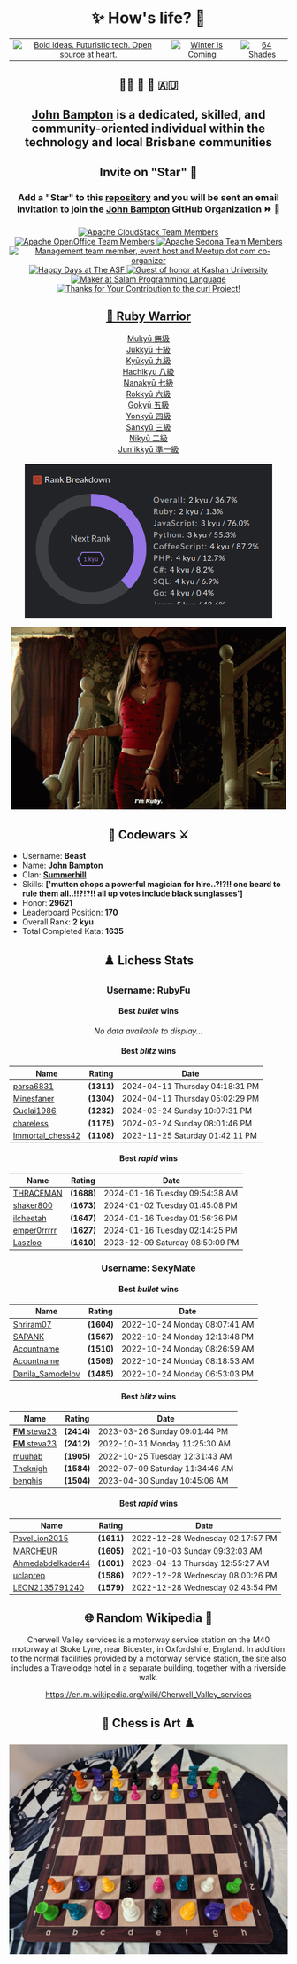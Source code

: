 <!-- start-data -->
<div align="center"><h1>✨ How's life? 👋</h1></div>

<div align="center">
  <table>
    <tr>
      <td align="center">
        <a href="https://github.com/fuchsia-agency">
          <img src="https://avatars.githubusercontent.com/u/32108161?s=200&v=4" width="150" alt="Bold ideas. Futuristic tech. Open source at heart." title="Bold ideas. Futuristic tech. Open source at heart.">
        </a>
      </td>
      <td align="center">
        <a href="https://github.com/john-bampton">
          <img src="https://avatars.githubusercontent.com/u/23456618?s=200&v=4" width="150" alt="Winter Is Coming" title="Winter Is Coming">
        </a>
      </td>
      <td align="center">
        <a href="https://github.com/64-shades">
          <img src="https://avatars.githubusercontent.com/u/85593293?s=200&v=4" width="150" alt="64 Shades" title="64 Shades">
        </a>
      </td>
    </tr>
  </table>
</div>

<div align="center">
  <h2>👨‍🔬 🏩 💾 🇦🇺</h2>
  <h2><a href="https://github.com/john-bampton">John Bampton</a> is a dedicated, skilled, and community-oriented individual within the technology and local Brisbane communities</h2>
</div>

<div align="center">
  <h2>Invite on "Star" 🌠</h2>
  <h3>Add a "Star" to this <a href="https://github.com/john-bampton/.github">repository</a> and you will be sent an email invitation to join the <a href="https://github.com/john-bampton">John Bampton</a> GitHub Organization ⏩ 🏦</h3>
</div>

<div align="center">
  <a href="https://cloudstack.apache.org/who">
    <img src="./projects/apache-cloudstack.png"
      alt="Apache CloudStack Team Members"
      title="Apache CloudStack Team Members">
  </a>
  <a href="https://people.apache.org/phonebook.html?unix=openoffice">
    <img src="./projects/apache-openoffice.png"
      alt="Apache OpenOffice Team Members"
      title="Apache OpenOffice Team Members">
  </a>
  <a href="https://sedona.apache.org/latest-snapshot/community/contributor/">
    <img src="./projects/apache-sedona.png"
      alt="Apache Sedona Team Members"
      title="Apache Sedona Team Members">
  </a>
  <a href="https://github.com/brisbanesocialchess">
    <img src="https://avatars.githubusercontent.com/u/61562340?s=200&v=4"
      alt="Management team member, event host and Meetup dot com co-organizer"
      title="Management team member, event host and Meetup dot com co-organizer">
  </a>
  <a href="https://www.mail-archive.com/dev@cloudstack.apache.org/msg100220.html">
    <img src="./projects/apache.png"
      alt="Happy Days at The ASF"
      title="Happy Days at The ASF">
  </a>
  <a href="https://github.com/KashanUniversity">
    <img src="https://avatars.githubusercontent.com/u/50067282?s=200&v=4"
      alt="Guest of honor at Kashan University"
      title="Guest of honor at Kashan University">
  </a>
  <a href="https://github.com/SalamLang">
    <img src="https://avatars.githubusercontent.com/u/161657044?s=200&v=4" 
      alt="Maker at Salam Programming Language"
      title="Maker at Salam Programming Language">
  </a>
  <a href="https://curl.se/docs/thanks.html">
    <img src="./projects/curl.png"
      alt="Thanks for Your Contribution to the curl Project!"
      title="Thanks for Your Contribution to the curl Project!">
  </a>
</div>

<div align="center">
  <h2><a href="https://en.wikipedia.org/wiki/Ky%C5%AB">🥋 Ruby Warrior</a></h2>
  <p>
    <a href="https://github.com/robygems">Mukyū 無級</a>
    <br>
    <a href="https://github.com/ruby/ruby/commit/97a114de44c71c688e8ba928da41bc396153ef5d">Jukkyū 十級</a>
    <br>
    <a href="https://github.com/sponsors/hsbt#sponsors">Kyūkyū 九級</a>
    <br>
    <a href="https://github.com/natalie-lang/natalie/graphs/contributors">Hachikyu 八級</a>
    <br> 
    <a href="https://github.com/whitesmith/rubycritic/graphs/contributors">Nanakyū 七級</a>
    <br> 
    <a href="https://github.com/mruby/mruby.github.io/graphs/contributors">Rokkyū 六級</a>
    <br>
    <a href="https://contributors.rubyonrails.org/">Gokyū 五級</a>
    <br> 
    <a href="https://github.com/mruby/mgem-list/graphs/contributors">Yonkyū 四級</a>
    <br>
    <a href="https://github.com/mruby/mruby/graphs/contributors">Sankyū 三級</a>
    <br>
    <a href="https://www.codewars.com/users/Beast">Nikyū 二級</a>
    <br>
    <a href="#codewars-beast">Jun'ikkyū 準一級</a>
    <br>
    <br>
    <a id="codewars-beast" href="https://www.codewars.com/users/Beast"><img src="images/pre-1st-kyu.png" alt="Jun'ikkyū 準一級" title="Jun'ikkyū 準一級"></a>
    <br>
  </p>
  <p>
    <img src="images/ImRuby.gif"
      alt="I'm Ruby !??!!! 👺"
      title="I'm Ruby !??!!! 👺">
  </p>
</div>

<div align="center">

## 🧠 Codewars ⚔️

</div>

- Username: __Beast__
- Name: __John Bampton__
- Clan: __[Summerhill](https://en.wikipedia.org/wiki/Summerhill_School)__
- Skills: __['mutton chops a powerful magician for hire..?!?!! one beard to rule them all..!!?!?!! all up votes include black sunglasses']__
- Honor: __29621__
- Leaderboard Position: __170__
- Overall Rank: __2 kyu__
- Total Completed Kata: __1635__

<div align="center">

## ♟️ Lichess Stats

### Username: RubyFu

#### Best *bullet* wins

_No data available to display..._

#### Best *blitz* wins

| Name | Rating | Date |
|------|--------|------|
| [parsa6831](https://lichess.org/@/parsa6831) | __(1311)__ | 2024-04-11 Thursday 04:18:31 PM |
| [Minesfaner](https://lichess.org/@/Minesfaner) | __(1304)__ | 2024-04-11 Thursday 05:02:29 PM |
| [Guelai1986](https://lichess.org/@/Guelai1986) | __(1232)__ | 2024-03-24 Sunday 10:07:31 PM |
| [chareless](https://lichess.org/@/chareless) | __(1175)__ | 2024-03-24 Sunday 08:01:46 PM |
| [Immortal_chess42](https://lichess.org/@/Immortal_chess42) | __(1108)__ | 2023-11-25 Saturday 01:42:11 PM |

#### Best *rapid* wins

| Name | Rating | Date |
|------|--------|------|
| [THRACEMAN](https://lichess.org/@/THRACEMAN) | __(1688)__ | 2024-01-16 Tuesday 09:54:38 AM |
| [shaker800](https://lichess.org/@/shaker800) | __(1673)__ | 2024-01-02 Tuesday 01:45:08 PM |
| [ilcheetah](https://lichess.org/@/ilcheetah) | __(1647)__ | 2024-01-16 Tuesday 01:56:36 PM |
| [emper0rrrrr](https://lichess.org/@/emper0rrrrr) | __(1627)__ | 2024-01-16 Tuesday 02:14:25 PM |
| [Laszloo](https://lichess.org/@/Laszloo) | __(1610)__ | 2023-12-09 Saturday 08:50:09 PM |

### Username: SexyMate

#### Best *bullet* wins

| Name | Rating | Date |
|------|--------|------|
| [Shriram07](https://lichess.org/@/Shriram07) | __(1604)__ | 2022-10-24 Monday 08:07:41 AM |
| [SAPANK](https://lichess.org/@/SAPANK) | __(1567)__ | 2022-10-24 Monday 12:13:48 PM |
| [Acountname](https://lichess.org/@/Acountname) | __(1510)__ | 2022-10-24 Monday 08:26:59 AM |
| [Acountname](https://lichess.org/@/Acountname) | __(1509)__ | 2022-10-24 Monday 08:18:53 AM |
| [Danila_Samodelov](https://lichess.org/@/Danila_Samodelov) | __(1485)__ | 2022-10-24 Monday 06:53:03 PM |

#### Best *blitz* wins

| Name | Rating | Date |
|------|--------|------|
| [__FM__ steva23](https://lichess.org/@/steva23) | __(2414)__ | 2023-03-26 Sunday 09:01:44 PM |
| [__FM__ steva23](https://lichess.org/@/steva23) | __(2412)__ | 2022-10-31 Monday 11:25:30 AM |
| [muuhab](https://lichess.org/@/muuhab) | __(1905)__ | 2022-10-25 Tuesday 12:31:43 AM |
| [Theknigh](https://lichess.org/@/Theknigh) | __(1584)__ | 2022-07-09 Saturday 11:34:46 AM |
| [benghis](https://lichess.org/@/benghis) | __(1504)__ | 2023-04-30 Sunday 10:45:06 AM |

#### Best *rapid* wins

| Name | Rating | Date |
|------|--------|------|
| [PavelLion2015](https://lichess.org/@/PavelLion2015) | __(1611)__ | 2022-12-28 Wednesday 02:17:57 PM |
| [MARCHEUR](https://lichess.org/@/MARCHEUR) | __(1605)__ | 2021-10-03 Sunday 09:32:03 AM |
| [Ahmedabdelkader44](https://lichess.org/@/Ahmedabdelkader44) | __(1601)__ | 2023-04-13 Thursday 12:55:27 AM |
| [uclaprep](https://lichess.org/@/uclaprep) | __(1586)__ | 2022-12-28 Wednesday 08:00:26 PM |
| [LEON2135791240](https://lichess.org/@/LEON2135791240) | __(1579)__ | 2022-12-28 Wednesday 02:43:54 PM |

## 🌐 Random Wikipedia 📘

Cherwell Valley services is a motorway service station on the M40 motorway at Stoke Lyne, near Bicester, in Oxfordshire, England. In addition to the normal facilities provided by a motorway service station, the site also includes a Travelodge hotel in a separate building, together with a riverside walk.

https://en.m.wikipedia.org/wiki/Cherwell_Valley_services

## 🎨 Chess is Art ♟️

![Chess Art 1](images/multi-color-chess-set.jpg)

</div>